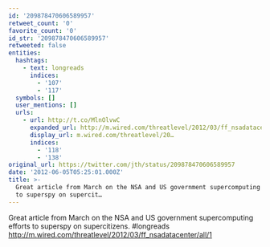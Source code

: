 ```yaml
---
id: '209878470606589957'
retweet_count: '0'
favorite_count: '0'
id_str: '209878470606589957'
retweeted: false
entities:
  hashtags:
    - text: longreads
      indices:
        - '107'
        - '117'
  symbols: []
  user_mentions: []
  urls:
    - url: http://t.co/MlnOlvwC
      expanded_url: http://m.wired.com/threatlevel/2012/03/ff_nsadatacenter/all/1
      display_url: m.wired.com/threatlevel/20…
      indices:
        - '118'
        - '138'
original_url: https://twitter.com/jth/status/209878470606589957
date: '2012-06-05T05:25:01.000Z'
title: >-
  Great article from March on the NSA and US government supercomputing efforts
  to superspy on supercit…
---
```


Great article from March on the NSA and US government supercomputing efforts to superspy on supercitizens. #longreads http://m.wired.com/threatlevel/2012/03/ff_nsadatacenter/all/1